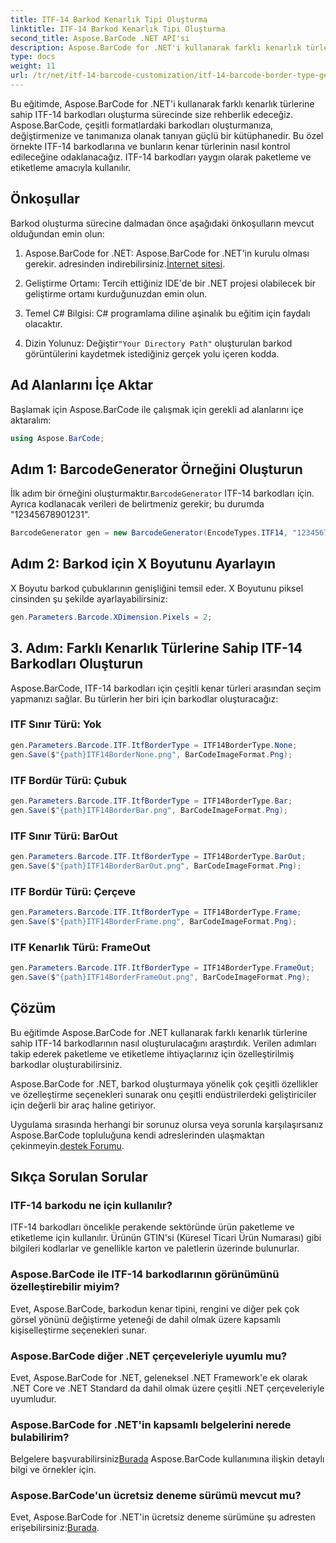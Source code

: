 ```yaml
---
title: ITF-14 Barkod Kenarlık Tipi Oluşturma
linktitle: ITF-14 Barkod Kenarlık Tipi Oluşturma
second_title: Aspose.BarCode .NET API'si
description: Aspose.BarCode for .NET'i kullanarak farklı kenarlık türlerine sahip ITF-14 barkodlarını nasıl oluşturacağınızı öğrenin. Ambalajınızı ve etiketlemenizi kolaylıkla özelleştirin.
type: docs
weight: 11
url: /tr/net/itf-14-barcode-customization/itf-14-barcode-border-type-generation/
---
```


Bu eğitimde, Aspose.BarCode for .NET'i kullanarak farklı kenarlık türlerine sahip ITF-14 barkodları oluşturma sürecinde size rehberlik edeceğiz. Aspose.BarCode, çeşitli formatlardaki barkodları oluşturmanıza, değiştirmenize ve tanımanıza olanak tanıyan güçlü bir kütüphanedir. Bu özel örnekte ITF-14 barkodlarına ve bunların kenar türlerinin nasıl kontrol edileceğine odaklanacağız. ITF-14 barkodları yaygın olarak paketleme ve etiketleme amacıyla kullanılır.

## Önkoşullar

Barkod oluşturma sürecine dalmadan önce aşağıdaki önkoşulların mevcut olduğundan emin olun:

1.  Aspose.BarCode for .NET: Aspose.BarCode for .NET'in kurulu olması gerekir. adresinden indirebilirsiniz.[İnternet sitesi](https://releases.aspose.com/barcode/net/).

2. Geliştirme Ortamı: Tercih ettiğiniz IDE'de bir .NET projesi olabilecek bir geliştirme ortamı kurduğunuzdan emin olun.

3. Temel C# Bilgisi: C# programlama diline aşinalık bu eğitim için faydalı olacaktır.

4.  Dizin Yolunuz: Değiştir`"Your Directory Path"` oluşturulan barkod görüntülerini kaydetmek istediğiniz gerçek yolu içeren kodda.

## Ad Alanlarını İçe Aktar

Başlamak için Aspose.BarCode ile çalışmak için gerekli ad alanlarını içe aktaralım:

```csharp
using Aspose.BarCode;
```

## Adım 1: BarcodeGenerator Örneğini Oluşturun

 İlk adım bir örneğini oluşturmaktır.`BarcodeGenerator` ITF-14 barkodları için. Ayrıca kodlanacak verileri de belirtmeniz gerekir; bu durumda "12345678901231".

```csharp
BarcodeGenerator gen = new BarcodeGenerator(EncodeTypes.ITF14, "12345678901231");
```

## Adım 2: Barkod için X Boyutunu Ayarlayın

X Boyutu barkod çubuklarının genişliğini temsil eder. X Boyutunu piksel cinsinden şu şekilde ayarlayabilirsiniz:

```csharp
gen.Parameters.Barcode.XDimension.Pixels = 2;
```

## 3. Adım: Farklı Kenarlık Türlerine Sahip ITF-14 Barkodları Oluşturun

Aspose.BarCode, ITF-14 barkodları için çeşitli kenar türleri arasından seçim yapmanızı sağlar. Bu türlerin her biri için barkodlar oluşturacağız:

### ITF Sınır Türü: Yok

```csharp
gen.Parameters.Barcode.ITF.ItfBorderType = ITF14BorderType.None;
gen.Save($"{path}ITF14BorderNone.png", BarCodeImageFormat.Png);
```

### ITF Bordür Türü: Çubuk

```csharp
gen.Parameters.Barcode.ITF.ItfBorderType = ITF14BorderType.Bar;
gen.Save($"{path}ITF14BorderBar.png", BarCodeImageFormat.Png);
```

### ITF Sınır Türü: BarOut

```csharp
gen.Parameters.Barcode.ITF.ItfBorderType = ITF14BorderType.BarOut;
gen.Save($"{path}ITF14BorderBarOut.png", BarCodeImageFormat.Png);
```

### ITF Bordür Türü: Çerçeve

```csharp
gen.Parameters.Barcode.ITF.ItfBorderType = ITF14BorderType.Frame;
gen.Save($"{path}ITF14BorderFrame.png", BarCodeImageFormat.Png);
```

### ITF Kenarlık Türü: FrameOut

```csharp
gen.Parameters.Barcode.ITF.ItfBorderType = ITF14BorderType.FrameOut;
gen.Save($"{path}ITF14BorderFrameOut.png", BarCodeImageFormat.Png);
```

## Çözüm

Bu eğitimde Aspose.BarCode for .NET kullanarak farklı kenarlık türlerine sahip ITF-14 barkodlarının nasıl oluşturulacağını araştırdık. Verilen adımları takip ederek paketleme ve etiketleme ihtiyaçlarınız için özelleştirilmiş barkodlar oluşturabilirsiniz.

Aspose.BarCode for .NET, barkod oluşturmaya yönelik çok çeşitli özellikler ve özelleştirme seçenekleri sunarak onu çeşitli endüstrilerdeki geliştiriciler için değerli bir araç haline getiriyor.

 Uygulama sırasında herhangi bir sorunuz olursa veya sorunla karşılaşırsanız Aspose.BarCode topluluğuna kendi adreslerinden ulaşmaktan çekinmeyin.[destek Forumu](https://forum.aspose.com/c/barcode/13).

## Sıkça Sorulan Sorular

### ITF-14 barkodu ne için kullanılır?
ITF-14 barkodları öncelikle perakende sektöründe ürün paketleme ve etiketleme için kullanılır. Ürünün GTIN'si (Küresel Ticari Ürün Numarası) gibi bilgileri kodlarlar ve genellikle karton ve paletlerin üzerinde bulunurlar.

### Aspose.BarCode ile ITF-14 barkodlarının görünümünü özelleştirebilir miyim?
Evet, Aspose.BarCode, barkodun kenar tipini, rengini ve diğer pek çok görsel yönünü değiştirme yeteneği de dahil olmak üzere kapsamlı kişiselleştirme seçenekleri sunar.

### Aspose.BarCode diğer .NET çerçeveleriyle uyumlu mu?
Evet, Aspose.BarCode for .NET, geleneksel .NET Framework'e ek olarak .NET Core ve .NET Standard da dahil olmak üzere çeşitli .NET çerçeveleriyle uyumludur.

### Aspose.BarCode for .NET'in kapsamlı belgelerini nerede bulabilirim?
 Belgelere başvurabilirsiniz[Burada](https://reference.aspose.com/barcode/net/) Aspose.BarCode kullanımına ilişkin detaylı bilgi ve örnekler için.

### Aspose.BarCode'un ücretsiz deneme sürümü mevcut mu?
Evet, Aspose.BarCode for .NET'in ücretsiz deneme sürümüne şu adresten erişebilirsiniz:[Burada](https://releases.aspose.com/).
